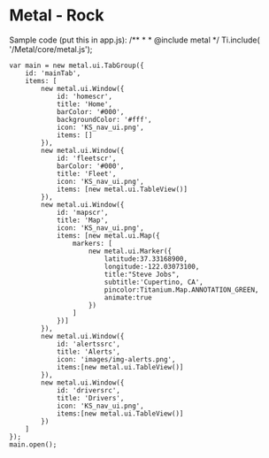Metal - Rock
============
Sample code (put this in app.js):
	/**
	 * 
	 * @include metal
	 */
	Ti.include(
		'/Metal/core/metal.js');	
	
	var main = new metal.ui.TabGroup({
		id: 'mainTab',
		items: [
			new metal.ui.Window({
				id: 'homescr',
				title: 'Home',
				barColor: '#000',
				backgroundColor: '#fff',
				icon: 'KS_nav_ui.png',
				items: []
			}),
			new metal.ui.Window({
				id: 'fleetscr',
				barColor: '#000',
				title: 'Fleet',
				icon: 'KS_nav_ui.png',
				items: [new metal.ui.TableView()]
			}),
			new metal.ui.Window({
				id: 'mapscr',
				title: 'Map',
				icon: 'KS_nav_ui.png',
				items: [new metal.ui.Map({
					markers: [
						new metal.ui.Marker({
							latitude:37.33168900,
							longitude:-122.03073100,
							title:"Steve Jobs",
							subtitle:'Cupertino, CA',
							pincolor:Titanium.Map.ANNOTATION_GREEN,
							animate:true
						})
					]
				})]
			}),
			new metal.ui.Window({
				id: 'alertssrc',
				title: 'Alerts',
				icon: 'images/img-alerts.png',
				items:[new metal.ui.TableView()]
			}),
			new metal.ui.Window({
				id: 'driversrc',
				title: 'Drivers',
				icon: 'KS_nav_ui.png',
				items:[new metal.ui.TableView()]
			})
		]
	});
	main.open();